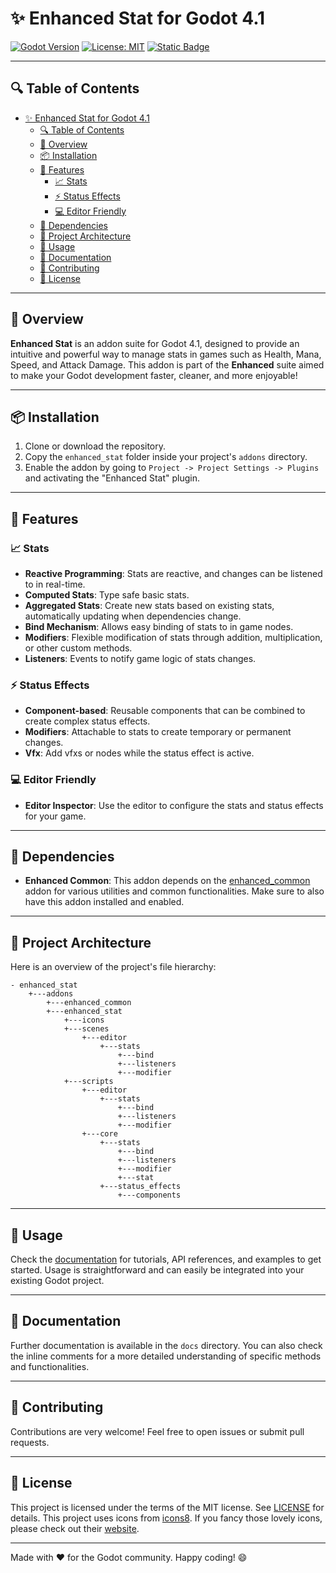 # ✨ Enhanced Stat for Godot 4.1

[![Godot Version](https://img.shields.io/badge/Godot-4.1-brightgreen.svg)](https://godotengine.org)
[![License: MIT](https://img.shields.io/badge/License-MIT-blue.svg)](https://opensource.org/licenses/MIT)
[![Static Badge](https://img.shields.io/badge/Doc-0.0.1-blue)](https://zennyth.github.io/EnhancedStat/)

---

## 🔍 Table of Contents

- [✨ Enhanced Stat for Godot 4.1](#-enhanced-stat-for-godot-41)
  - [🔍 Table of Contents](#-table-of-contents)
  - [📖 Overview](#-overview)
  - [📦 Installation](#-installation)
  - [🚀 Features](#-features)
    - [📈 Stats](#-stats)
    - [⚡ Status Effects](#-status-effects)
    - [💻 Editor Friendly](#-editor-friendly)
  - [🔗 Dependencies](#-dependencies)
  - [📁 Project Architecture](#-project-architecture)
  - [📗 Usage](#-usage)
  - [📝 Documentation](#-documentation)
  - [🍻 Contributing](#-contributing)
  - [📄 License](#-license)

---

## 📖 Overview

**Enhanced Stat** is an addon suite for Godot 4.1, designed to provide an intuitive and powerful way to manage stats in games such as Health, Mana, Speed, and Attack Damage. This addon is part of the **Enhanced** suite aimed to make your Godot development faster, cleaner, and more enjoyable!

---

## 📦 Installation

1. Clone or download the repository.
2. Copy the `enhanced_stat` folder inside your project's `addons` directory.
3. Enable the addon by going to `Project -> Project Settings -> Plugins` and activating the "Enhanced Stat" plugin.

---

## 🚀 Features

### 📈 Stats

- **Reactive Programming**: Stats are reactive, and changes can be listened to in real-time.
- **Computed Stats**: Type safe basic stats.
- **Aggregated Stats**: Create new stats based on existing stats, automatically updating when dependencies change.
- **Bind Mechanism**: Allows easy binding of stats to in game nodes.
- **Modifiers**: Flexible modification of stats through addition, multiplication, or other custom methods.
- **Listeners**: Events to notify game logic of stats changes.

### ⚡ Status Effects

- **Component-based**: Reusable components that can be combined to create complex status effects.
- **Modifiers**: Attachable to stats to create temporary or permanent changes.
- **Vfx**: Add vfxs or nodes while the status effect is active.

### 💻 Editor Friendly

- **Editor Inspector**: Use the editor to configure the stats and status effects for your game. 

---

## 🔗 Dependencies

- **Enhanced Common**: This addon depends on the [enhanced_common](https://github.com/Zennyth/EnhancedCommon) addon for various utilities and common functionalities. Make sure to also have this addon installed and enabled.

---

## 📁 Project Architecture

Here is an overview of the project's file hierarchy:

```
- enhanced_stat
    +---addons
        +---enhanced_common
        +---enhanced_stat
            +---icons
            +---scenes
                +---editor
                    +---stats
                        +---bind
                        +---listeners
                        +---modifier
            +---scripts
                +---editor
                    +---stats
                        +---bind
                        +---listeners
                        +---modifier
                +---core
                    +---stats
                        +---bind
                        +---listeners
                        +---modifier
                        +---stat
                    +---status_effects
                        +---components
```

---

## 📗 Usage

Check the [documentation](https://zennyth.github.io/EnhancedStat/) for tutorials, API references, and examples to get started. Usage is straightforward and can easily be integrated into your existing Godot project.

---

## 📝 Documentation

Further documentation is available in the `docs` directory. 
You can also check the inline comments for a more detailed understanding of specific methods and functionalities.

---

## 🍻 Contributing

Contributions are very welcome! Feel free to open issues or submit pull requests.

---

## 📄 License

This project is licensed under the terms of the MIT license. See [LICENSE](LICENSE) for details.
This project uses icons from [icons8](https://icons8.com/license). If you fancy those lovely icons, please check out their [website](https://icons8.com/icon/set/logos/material).

---

Made with ❤️ for the Godot community. Happy coding! :smile:
